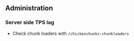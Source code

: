 ## Administration

### Server side TPS lag

- Check chunk loaders with `/chickenchunks:chunkloaders`
